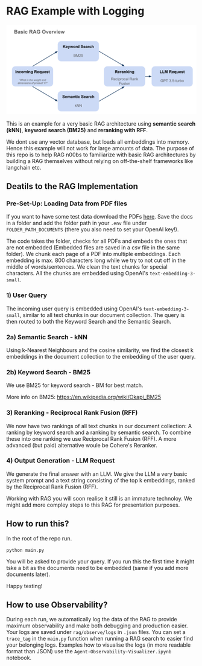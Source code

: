 # RAG Example with Logging

![Example Image](RAG_overview.png)

This is an example for a very basic RAG architecture using **semantic search (kNN)**, **keyword search (BM25)** and **reranking with RFF**.

We dont use any vector database, but loads all embeddings into memory. Hence this example will not work for large amounts of data. The purpose of this repo is to help RAG n00bs to familiarize with basic RAG architectures by building a RAG themselves without relying on off-the-shelf frameworks like langchain etc.

## Deatils to the RAG Implementation

### Pre-Set-Up: Loading Data from PDF files

If you want to have some test data download the PDFs [here](https://drive.google.com/drive/folders/1PWICaG6HF5EtmmN23fs8-UZDxHz05Y_y?usp=sharing). Save the docs in a folder and add the folder path in your `.env` file under `FOLDER_PATH_DOCUMENTS` (there you also need to set your OpenAI key!).

The code takes the folder, checks for all PDFs and embeds the ones that are not embedded (Embedded files are saved in a csv file in the same folder). We chunk each page of a PDF into multiple embeddings. Each embedding is max. 800 characters long while we try to not cut off in the middle of words/sentences. We clean the text chunks for special characters. All the chunks are embedded using OpenAI's `text-embedding-3-small`.

### 1) User Query

The incoming user query is embedded using OpenAI's `text-embedding-3-small`, similar to all text chunks in our document collection. The query is then routed to both the Keyword Search and the Semantic Search.

### 2a) Semantic Search - kNN

Using k-Nearest Neighbours and the cosine similarity, we find the closest k embeddings in the document collection to the embedding of the user query.

<!-- Why do we use both? Are we evaluating two measures of similarity to then compare or combine them? -->

### 2b) Keyword Search - BM25

We use BM25 for keyword search - BM for best match.

More info on BM25: https://en.wikipedia.org/wiki/Okapi_BM25

### 3) Reranking - Reciprocal Rank Fusion (RFF)

We now have two rankings of all text chunks in our document collection: A ranking by keyword search and a ranking by semantic search. To combine these into one ranking we use Reciprocal Rank Fusion (RFF). A more advanced (but paid) alternative woule be Cohere's Reranker.

### 4) Output Generation - LLM Request

We generate the final answer with an LLM. We give the LLM a very basic system prompt and a text string consisting of the top k embeddings, ranked by the Reciprocal Rank Fusion (RFF).

Working with RAG you will soon realise it still is an immature technoloy. We might add more compley steps to this RAG for presentation purposes.

## How to run this?

In the root of the repo run.

```
python main.py
```

You will be asked to provide your query. If you run this the first time it might tske a bit as the documents need to be embedded (same if you add more documents later).

Happy testing!

## How to use Observability?

During each run, we automatically log the data of the RAG to provide maximum observability and make both debugging and production easier. Your logs are saved under `rag/observe/logs` in `.json` files. You can set a `trace_tag` in the `main.py` function when running a RAG search to easier find your belonging logs. Examples how to visualise the logs (in more readable format than JSON) use the `Agent-Observability-Visualizer.ipynb` notebook.
